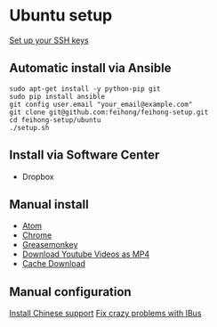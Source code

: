 Ubuntu setup
============

[Set up your SSH keys](https://help.github.com/articles/generating-ssh-keys/)

Automatic install via Ansible
-----------------------------

```
sudo apt-get install -y python-pip git
sudo pip install ansible
git config user.email "your_email@example.com"
git clone git@github.com:feihong/feihong-setup.git
cd feihong-setup/ubuntu
./setup.sh
```

Install via Software Center
---------------------------

- Dropbox

Manual install
--------------

- [Atom](https://atom.io/)
- [Chrome](https://www.google.com/chrome/#eula)
- [Greasemonkey](https://addons.mozilla.org/en-us/firefox/addon/greasemonkey/)
- [Download Youtube Videos as MP4](https://addons.mozilla.org/en-us/firefox/addon/download-youtube/)
- [Cache Download](https://addons.mozilla.org/en-us/firefox/addon/cachedownload/)

Manual configuration
--------------------

[Install Chinese support](http://www.pinyinjoe.com/linux/ubuntu-12-chinese-setup.htm)
[Fix crazy problems with IBus](http://www.pinyinjoe.com/faq/ubuntu-1404-chinese-ime-problems-faq.htm)
